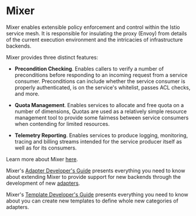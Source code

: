 # Mixer

Mixer enables extensible policy enforcement and control within the Istio service
mesh. It is responsible for insulating the proxy (Envoy) from details of the
current execution environment and the intricacies of infrastructure backends.

Mixer provides three distinct features:

- **Precondition Checking**. Enables callers to verify a number of preconditions
  before responding to an incoming request from a service consumer.
  Preconditions can include whether the service consumer is properly
  authenticated, is on the service's whitelist, passes ACL checks, and more.

- **Quota Management**. Enables services to allocate and free quota on a number
  of dimensions, Quotas are used as a relatively simple resource management tool
  to provide some fairness between service consumers when contending for limited
  resources.

- **Telemetry Reporting**. Enables services to produce logging, monitoring,
  tracing and billing streams intended for the service producer itself as well
  as for its consumers.

Learn more about Mixer
[here](https://istio.io/docs/concepts/policies-and-telemetry/).

Mixer's 
[Adapter Developer's Guide](https://github.com/istio/istio/wiki/Mixer-Adapter-Dev-Guide) 
presents everything you need to know about extending Mixer to provide support 
for new backends through the development of new
[adapters](https://istio.io/docs/concepts/policies-and-telemetry/#adapters).

Mixer's 
[Template Developer's Guide](https://github.com/istio/istio/wiki/Mixer-Template-Dev-Guide) 
presents everything you need to know about you can create new templates to define 
whole new categories of adapters.
